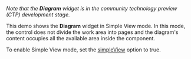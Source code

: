 *Note that the **Diagram** widget is in the community technology preview (CTP) development stage.*

This demo shows the **Diagram** widget in Simple View mode. In this mode, the control does not divide the work area into pages and the diagram's content occupies all the available area inside the component. 

To enable Simple View mode, set the [simpleView](/Documentation/ApiReference/UI_Widgets/dxDiagram/Configuration/#simpleView) option to true.